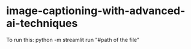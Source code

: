 # image-captioning-with-advanced-ai-techniques
To run this:
python -m streamlit run "#path of the file"
